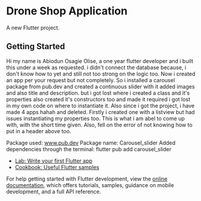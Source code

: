 # Drone Shop Application

A new Flutter project.

## Getting Started

Hi my name is Abiodun Osagie Olise, a one year flutter developer and i built this under a week as requested.
i didn't connect the database because, i don't know how to yet and still not too strong on the logic too.
Now i created an app per your request but not completely. So i installed a carousel package from 
pub.dev and created a continuous slider with it added images and also title and description. but i got lost
where i created a class and it's properties also created it's constructors too and made it required
i got lost in my own code on where to instantiate it. Also since i got the project, i have made 4 apps hahah
and deleted. Firstly i created one with a listview but had issues instantiating my properties too. This is
what i am abel to come up with, with the short time given. Also, fell on the error of not knowing how 
to put in a header above too.

Package used:
www.pub.dev
Package name: Carousel_slider
Added dependencies through the terminal: flutter pub add carousel_slider

- [Lab: Write your first Flutter app](https://docs.flutter.dev/get-started/codelab)
- [Cookbook: Useful Flutter samples](https://docs.flutter.dev/cookbook)

For help getting started with Flutter development, view the
[online documentation](https://docs.flutter.dev/), which offers tutorials,
samples, guidance on mobile development, and a full API reference.
